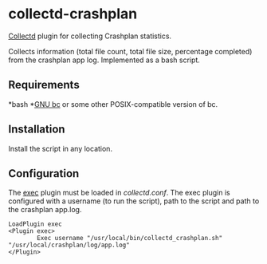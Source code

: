 # collectd-crashplan
[Collectd](https://collectd.org/) plugin for collecting Crashplan statistics.

Collects information (total file count, total file size, percentage completed) from the crashplan app log.
Implemented as a bash script.

## Requirements
*bash
*[GNU bc](https://www.gnu.org/software/bc/) or some other POSIX-compatible version of bc.

## Installation
Install the script in any location.

## Configuration
The [exec](https://collectd.org/documentation/manpages/collectd-exec.5.shtml) plugin must be loaded in *collectd.conf*.
The exec plugin is configured with a username (to run the script), path to the script and path to the crashplan app.log.

```
LoadPlugin exec
<Plugin exec>
        Exec username "/usr/local/bin/collectd_crashplan.sh" "/usr/local/crashplan/log/app.log"
</Plugin>
```

